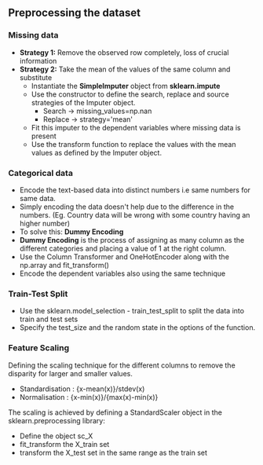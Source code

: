 ## Preprocessing the dataset

### Missing data

- **Strategy 1:** Remove the observed row completely, loss of crucial information
- **Strategy 2:** Take the mean of the values of the same column and substitute
    - Instantiate the **SimpleImputer** object from **sklearn.impute**
    - Use the constructor to define the search, replace and source strategies of the Imputer object.
      - Search  -> missing_values=np.nan
      - Replace -> strategy='mean'
    - Fit this imputer to the dependent variables where missing data is present
    - Use the transform function to replace the values with the mean values as defined by the Imputer object.
  
### Categorical data

 - Encode the text-based data into distinct numbers i.e same numbers for same data.
 - Simply encoding the data doesn't help due to the difference in the numbers. (Eg. Country data will be wrong with some country having an higher number)
 - To solve this: **Dummy Encoding**
 - **Dummy Encoding** is the process of assigning as many column as the different categories and placing a value of 1 at the right column.
 - Use the Column Transformer and OneHotEncoder along with the np.array and fit_transform()
 - Encode the dependent variables also using the same technique

### Train-Test Split

-  Use the sklearn.model_selection - train_test_split to split the data into train and test sets
-  Specify the test_size and the random state in the options of the function.

### Feature Scaling

Defining the scaling technique for the different columns to remove the disparity for larger and smaller values.
- Standardisation : {x-mean(x)}/stdev(x) 
- Normalisation : {x-min(x)}/{max(x)-min(x)}

The scaling is achieved by defining a StandardScaler object in the sklearn.preprocessing library:
- Define the object sc_X
- fit_transform the X_train set
- transform the X_test set in the same range as the train set